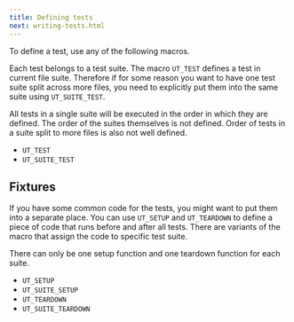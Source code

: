 ```yaml
---
title: Defining tests
next: writing-tests.html
---
```


To define a test, use any of the following macros.

Each test belongs to a test suite. The macro `UT_TEST` defines a test in
current file suite. Therefore if for some reason you want to have one test
suite split across more files, you need to explicitly put them into the same
suite using `UT_SUITE_TEST`.

All tests in a single suite will be executed in the order in which they are
defined. The order of the suites themselves is not defined. Order of tests in a
suite split to more files is also not well defined.

 * `UT_TEST`
 * `UT_SUITE_TEST`

## Fixtures

If you have some common code for the tests, you might want to put them into a
separate place. You can use `UT_SETUP` and `UT_TEARDOWN` to define a piece
of code that runs before and after all tests. There are variants of the macro
that assign the code to specific test suite.

There can only be one setup function and one teardown function for each suite.

 * `UT_SETUP`
 * `UT_SUITE_SETUP`
 * `UT_TEARDOWN`
 * `UT_SUITE_TEARDOWN`
